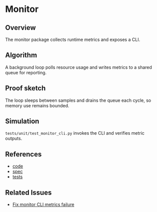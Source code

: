 # Monitor

## Overview
The monitor package collects runtime metrics and exposes a CLI.

## Algorithm
A background loop polls resource usage and writes metrics to a shared
queue for reporting.

## Proof sketch
The loop sleeps between samples and drains the queue each cycle, so
memory use remains bounded.

## Simulation
`tests/unit/test_monitor_cli.py` invokes the CLI and verifies metric
outputs.

## References
- [code](../../src/autoresearch/monitor/)
- [spec](../specs/monitor.md)
- [tests](../../tests/unit/test_monitor_cli.py)

## Related Issues
- [Fix monitor CLI metrics failure][issue]

[issue]: ../../issues/archive/fix-monitor-cli-metrics-failure.md

